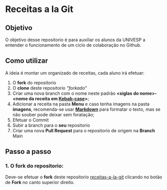 # Receitas a la Git
## Objetivo
O objetivo desse repositorio é para auxiliar os alunos da UNIVESP a entender o funcionamento de um ciclo de colaboração no Github.

## Como utilizar
A ideia é montar um organizado de receitas, cada aluno irá efetuar:
1. O **fork** do repositorio
1. O **clone** deste repositorio _"forkado"_
1. Criar uma nova branch com o nome neste padrão **\<siglas do nome\>\-<nome da receita em [Kebab-case](https://coodesh.com/blog/candidates/dicas/convencoes-de-codificacao-do-camelcase-ao-kebab-case/#:~:text=Muito%20parecido%20com%20a%20conven%C3%A7%C3%A3o,%2Dde%2Dkebab%2Dcase.)>**;
1. Adicionar a receita na pasta **Menu** e caso tenha imagens na pasta **imagens**, recomenda-se usar **[Markdown](https://pt.wikipedia.org/wiki/Markdown)** para formatar o texto, mas se não souber pode deixar sem foratação;
1. Efetuar o Commit
1. Subir a branch para o **seu** repositorio
1. Criar uma nova **Pull Request** para o repositorio de origem na **Branch** Main

## Passo a passo
### 1. O **fork** do repositorio:

Deve-se efetuar o **fork** deste repositorio [receitas-a-la-git](https://github.com/UNIVESP23/receitas-a-la-git)
clicando no botão de **Fork** no canto superior direito.
